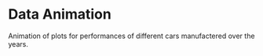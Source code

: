 # Data Animation
Animation of plots for performances of different cars manufactered over the years.
